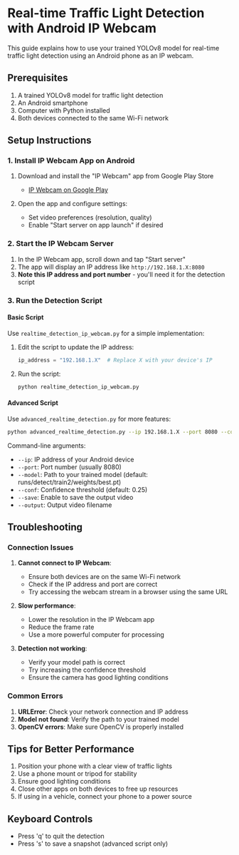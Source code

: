 # Real-time Traffic Light Detection with Android IP Webcam

This guide explains how to use your trained YOLOv8 model for real-time traffic light detection using an Android phone as an IP webcam.

## Prerequisites

1. A trained YOLOv8 model for traffic light detection
2. An Android smartphone
3. Computer with Python installed
4. Both devices connected to the same Wi-Fi network

## Setup Instructions

### 1. Install IP Webcam App on Android

1. Download and install the "IP Webcam" app from Google Play Store
   - [IP Webcam on Google Play](https://play.google.com/store/apps/details?id=com.pas.webcam)

2. Open the app and configure settings:
   - Set video preferences (resolution, quality)
   - Enable "Start server on app launch" if desired

### 2. Start the IP Webcam Server

1. In the IP Webcam app, scroll down and tap "Start server"
2. The app will display an IP address like `http://192.168.1.X:8080`
3. **Note this IP address and port number** - you'll need it for the detection script

### 3. Run the Detection Script

#### Basic Script

Use `realtime_detection_ip_webcam.py` for a simple implementation:

1. Edit the script to update the IP address:
   ```python
   ip_address = "192.168.1.X"  # Replace X with your device's IP
   ```

2. Run the script:
   ```bash
   python realtime_detection_ip_webcam.py
   ```

#### Advanced Script

Use `advanced_realtime_detection.py` for more features:

```bash
python advanced_realtime_detection.py --ip 192.168.1.X --port 8080 --conf 0.25 --save --output traffic_detection.mp4
```

Command-line arguments:
- `--ip`: IP address of your Android device
- `--port`: Port number (usually 8080)
- `--model`: Path to your trained model (default: runs/detect/train2/weights/best.pt)
- `--conf`: Confidence threshold (default: 0.25)
- `--save`: Enable to save the output video
- `--output`: Output video filename

## Troubleshooting

### Connection Issues

1. **Cannot connect to IP Webcam**:
   - Ensure both devices are on the same Wi-Fi network
   - Check if the IP address and port are correct
   - Try accessing the webcam stream in a browser using the same URL

2. **Slow performance**:
   - Lower the resolution in the IP Webcam app
   - Reduce the frame rate
   - Use a more powerful computer for processing

3. **Detection not working**:
   - Verify your model path is correct
   - Try increasing the confidence threshold
   - Ensure the camera has good lighting conditions

### Common Errors

1. **URLError**: Check your network connection and IP address
2. **Model not found**: Verify the path to your trained model
3. **OpenCV errors**: Make sure OpenCV is properly installed

## Tips for Better Performance

1. Position your phone with a clear view of traffic lights
2. Use a phone mount or tripod for stability
3. Ensure good lighting conditions
4. Close other apps on both devices to free up resources
5. If using in a vehicle, connect your phone to a power source

## Keyboard Controls

- Press 'q' to quit the detection
- Press 's' to save a snapshot (advanced script only)